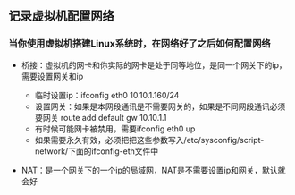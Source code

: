 ## 记录虚拟机配置网络

### 当你使用虚拟机搭建Linux系统时，在网络好了之后如何配置网络
* 桥接：虚拟机的网卡和你实际的网卡是处于同等地位，是同一个网关下的ip，需要设置网关和ip
    * 临时设置ip：ifconfig eth0 10.10.1.160/24 
    * 设置网关：如果是本网段通讯是不需要网关的，如果是不同网段通讯必须要网关 route add default gw 10.10.1.1
    * 有时候可能网卡被禁用，需要ifconfig eth0 up
    * 如果需要永久有效，必须把把这些参数写入/etc/sysconfig/script-network/下面的ifconfig-eth文件中
    
* NAT：是一个网关下的一个ip的局域网，NAT是不需要设置ip和网关，默认就会好